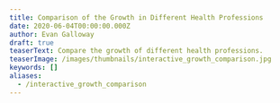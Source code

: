 ```yaml
---
title: Comparison of the Growth in Different Health Professions
date: 2020-06-04T00:00:00.000Z
author: Evan Galloway
draft: true
teaserText: Compare the growth of different health professions.
teaserImage: /images/thumbnails/interactive_growth_comparison.jpg
keywords: []
aliases:
  - /interactive_growth_comparison
---
```



<div class="section">
<div class="container" id="observablehq-e7ffe015" >
<div class="observablehq-viewof-professionSelect" ></div>
  <div class="observablehq-viewof-variable" ></div>
  <div class="observablehq-chart"></div>
  
</div>
</div>
<script type="module">
  import {Runtime, Inspector} from "https://cdn.jsdelivr.net/npm/@observablehq/runtime@4/dist/runtime.js";
  import define from "https://api.observablehq.com/@gallowayevan/comparison-of-growth-of-health-professions-north-carolina/3.js?v=3";
  (new Runtime).module(define, name => {
    if (name === "viewof variable") return Inspector.into("#observablehq-e7ffe015 .observablehq-viewof-variable")();
    if (name === "chart") return Inspector.into("#observablehq-e7ffe015 .observablehq-chart")();
    if (name === "viewof professionSelect") return Inspector.into("#observablehq-e7ffe015 .observablehq-viewof-professionSelect")();
  });
</script>